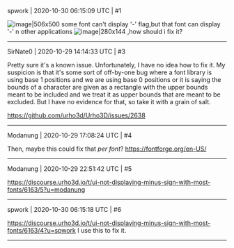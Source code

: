 spwork | 2020-10-30 06:15:09 UTC | #1

![image|506x500](upload://ppka2p8jJlUN94HY4OdOIHF0EgX.png) some font can't display '-' flag,but that font can display '-' n other applications
![image|280x144](upload://2zvfcRgNS3huqCkZcXzA23aGybG.png) 
,how should i fix it?

-------------------------

SirNate0 | 2020-10-29 14:14:33 UTC | #3

Pretty sure it's a known issue. Unfortunately, I have no idea how to fix it. My suspicion is that it's some sort of off-by-one bug where a font library is using base 1 positions and we are using base 0 positions or it is saying the bounds of a character are given as a rectangle with the upper bounds meant to be included and we treat it as upper bounds that are meant to be excluded. But I have no evidence for that, so take it with a grain of salt.

https://github.com/urho3d/Urho3D/issues/2638

-------------------------

Modanung | 2020-10-29 17:08:24 UTC | #4

Then, maybe this could fix that *per font*?
https://fontforge.org/en-US/

-------------------------

Modanung | 2020-10-29 22:51:42 UTC | #5

https://discourse.urho3d.io/t/ui-not-displaying-minus-sign-with-most-fonts/6163/5?u=modanung

-------------------------

spwork | 2020-10-30 06:15:18 UTC | #6

https://discourse.urho3d.io/t/ui-not-displaying-minus-sign-with-most-fonts/6163/4?u=spwork
I use this to fix it.

-------------------------

